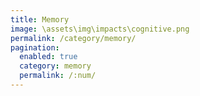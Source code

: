```yaml
---
title: Memory
image: \assets\img\impacts\cognitive.png
permalink: /category/memory/
pagination: 
  enabled: true
  category: memory
  permalink: /:num/
---
```


